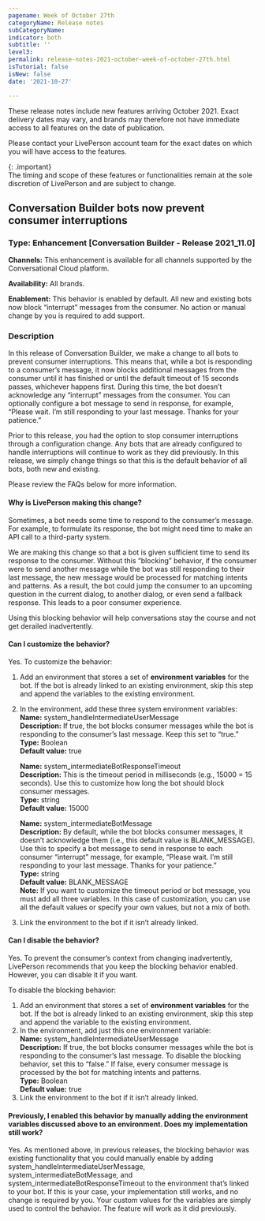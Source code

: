 ```yaml
---
pagename: Week of October 27th
categoryName: Release notes
subCategoryName: 
indicator: both
subtitle: ''
level3:
permalink: release-notes-2021-october-week-of-october-27th.html
isTutorial: false
isNew: false
date: '2021-10-27'

---
```


These release notes include new features arriving October 2021. Exact delivery dates may vary, and brands may therefore not have immediate access to all features on the date of publication.

Please contact your LivePerson account team for the exact dates on which you will have access to the features.

{: .important}  
The timing and scope of these features or functionalities remain at the sole discretion of LivePerson and are subject to change.

## Conversation Builder bots now prevent consumer interruptions

### Type: Enhancement [Conversation Builder - Release 2021_11.0]

**Channels:** This enhancement is available for all channels supported by the Conversational Cloud platform.

**Availability:** All brands.

**Enablement:** This behavior is enabled by default. All new and existing bots now block “interrupt” messages from the consumer. No action or manual change by you is required to add support.

### Description
In this release of Conversation Builder, we make a change to all bots to prevent consumer interruptions. This means that, while a bot is responding to a consumer’s message, it now blocks additional messages from the consumer until it has finished or until the default timeout of 15 seconds passes, whichever happens first. During this time, the bot doesn’t acknowledge any “interrupt” messages from the consumer. You can optionally configure a bot message to send in response, for example, “Please wait. I’m still responding to your last message. Thanks for your patience.”

Prior to this release, you had the option to stop consumer interruptions through a configuration change. Any bots that are already configured to handle interruptions will continue to work as they did previously. In this release, we simply change things so that this is the default behavior of all bots, both new and existing.

Please review the FAQs below for more information.

#### Why is LivePerson making this change?

Sometimes, a bot needs some time to respond to the consumer’s message. For example, to formulate its response, the bot might need time to make an API call to a third-party system.

We are making this change so that a bot is given sufficient time to send its response to the consumer. Without this “blocking” behavior, if the consumer were to send another message while the bot was still responding to their last message, the new message would be processed for matching intents and patterns. As a result, the bot could jump the consumer to an upcoming question in the current dialog, to another dialog, or even send a fallback response. This leads to a poor consumer experience.

Using this blocking behavior will help conversations stay the course and not get derailed inadvertently.

#### Can I customize the behavior?
Yes. To customize the behavior:
1. Add an environment that stores a set of **environment variables** for the bot. If the bot is already linked to an existing environment, skip this step and append the variables to the existing environment.
2. In the environment, add these three system environment variables:<br>
    **Name:** system_handleIntermediateUserMessage<br>
    **Description:** If true, the bot blocks consumer messages while the bot is responding to the consumer’s last message. Keep this set to “true.”<br>
    **Type:** Boolean<br>
    **Default value:** true<br>

    **Name:** system_intermediateBotResponseTimeout<br>
    **Description:** This is the timeout period in milliseconds (e.g., 15000 = 15 seconds). Use this to customize how long the bot should block consumer messages.<br>
    **Type:** string<br>
    **Default value:** 15000<br>

    **Name:** system_intermediateBotMessage<br>
    **Description:** By default, while the bot blocks consumer messages, it doesn’t acknowledge  them (i.e., this default value is BLANK_MESSAGE). Use this to specify a bot message to send in response to each consumer “interrupt” message, for example, “Please wait. I’m still responding to your last message. Thanks for your patience.”<br>
    **Type:** string<br>
    **Default value:** BLANK_MESSAGE<br>
    **Note:** If you want to customize the timeout period or bot message, you must add all three variables. In this case of customization, you can use all the default values or specify your own values, but not a mix of both.<br>
3. Link the environment to the bot if it isn’t already linked.

#### Can I disable the behavior?
Yes. To prevent the consumer’s context from changing inadvertently, LivePerson recommends that you keep the blocking behavior enabled. However, you can disable it if you want.

To disable the blocking behavior:

1. Add an environment that stores a set of **environment variables** for the bot. If the bot is already linked to an existing environment, skip this step and append the variable to the existing environment.
2. In the environment, add just this one environment variable:<br>
    **Name:** system_handleIntermediateUserMessage<br>
    **Description:** If true, the bot blocks consumer messages while the bot is responding to the consumer’s last message. To disable the blocking behavior, set this to “false.” If false, every consumer message is processed by the bot for matching intents and patterns.<br>
    **Type:** Boolean<br>
    **Default value:** true<br>
3. Link the environment to the bot if it isn’t already linked.

#### Previously, I enabled this behavior by manually adding the environment variables discussed above to an environment. Does my implementation still work?
Yes. As mentioned above, in previous releases, the blocking behavior was existing functionality that you could manually enable by adding system_handleIntermediateUserMessage, system_intermediateBotMessage, and system_intermediateBotResponseTimeout to the environment that’s linked to your bot. If this is your case, your implementation still works, and no change is required by you. Your custom values for the variables are simply used to control the behavior. The feature will work as it did previously.


